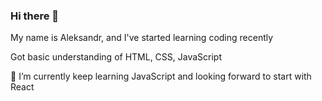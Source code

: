 ### Hi there 👋

My name is Aleksandr, and I've started learning coding recently

Got basic understanding of HTML, CSS, JavaScript

🌱 I’m currently keep learning JavaScript and looking forward to start with React
